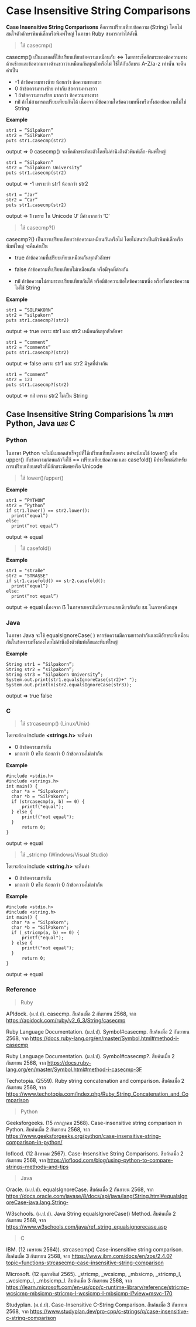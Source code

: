 # Case Insensitive String Comparisons
**Case Insensitive String Comparisons** คือการเปรียบเทียบข้อความ (String) โดยไม่สนใจตัวอักษรพิมพ์เล็กหรือพิมพ์ใหญ่ ในภาษา Ruby สามารถทำได้ดังนี้ 
> ใช้ casecmp()

casecmp() เป็นเมธอดที่ใช้เปรียบเทียบข้อความเหมือนกับ <=> โดยการเช็คอักขระของข้อความทางด้านซ้ายและข้อความทางด้านขวาว่าเหมือนกันทุกตัวหรือไม่ ใช้ได้กับอักขระ A-Z/a-z เท่านั้น จะคืนค่าเป็น 
- -1 ถ้าข้อความทางซ้าย น้อยกว่า ข้อความทางขวา 
- 0 ถ้าข้อความทางซ้าย เท่ากับ ข้อความทางขวา 
- 1 ถ้าข้อความทางซ้าย มากกว่า ข้อความทางขวา 
- nil ถ้าไม่สามารถเปรียบเทียบกันได้ เนื่องจากมีข้อความใดข้อความหนึ่งหรือทั้งสองข้อความไม่ใช่ String
  
**Example**
```
str1 = “Silpakorn”
str2 = “SilPaKorn”
puts str1.casecmp(str2)
```
output => 0 casecmp() จะเช็คอักขระทีละตัวโดยไม่คำนึงถึงตัวพิมพ์เล็ก-พิมพ์ใหญ่
```
str1 = “Silpakorn”
str2 = “Silpakorn University”
puts str1.casecmp(str2)
```
output => -1 เพราะว่า str1 น้อยกว่า str2
```
str1 = “Jar”
str2 = “Car”
puts str1.casecmp(str2) 
```
output => 1 เพราะ ใน Unicode ‘J’ มีค่ามากกว่า ‘C’ 

> ใช้ casecmp?()

casecmp?() เป็นการเปรียบเทียบว่าข้อความเหมือนกันหรือไม่ โดยไม่สนว่าเป็นตัวพิมพ์เล็กหรือพิมพ์ใหญ่ จะคืนค่าเป็น 

- true ถ้าข้อความที่เปรียบเทียบเหมือนกันทุกตัวอักษร 

- false ถ้าข้อความที่เปรียบเทียบไม่เหมือนกัน หรือมีจุดที่ต่างกัน 

- nil ถ้าข้อความไม่สามารถเปรียบเทียบกันได้ หรือมีข้อความข้อใดข้อความหนึ่ง หรือทั้งสองข้อความไม่ใช่ String
  
**Example**
```
str1 = “SILPAKORN”
str2 = “silpakorn”
puts str1.casecmp?(str2) 
```
output => true เพราะ str1 และ str2 เหมือนกันทุกตัวอักษร 
```
str1 = “comment”
str2 = “comments”
puts str1.casecmp?(str2) 
```
output => false เพราะ str1 และ str2 มีจุดที่ต่างกัน 
```
str1 = “comment”
str2 = 123
puts str1.casecmp?(str2) 
```
output => nil เพราะ str2 ไม่เป็น String 

## Case Insensitive String Comparisions ใน ภาษา Python, Java และ C 

### Python

ในภาษา Python จะไม่มีเมธอดสำเร็จรูปที่ใช้เปรียบเทียบโดยตรง แต่จะนิยมใช้ lower() หรือ upper() กับข้อความก่อนแล้วจึงใช้ == เปรียบเทียบข้อความ 
และ casefold() มีประโยชน์สำหรับการเปรียบเทียบสตริงที่มีอักขระพิเศษหรือ Unicode 

>ใช้ lower()/upper() 

**Example**
```
str1 = “PYTHON”
str2 = “Python”
if str1.lower() == str2.lower():
  print(“equal”)
else:
  print(“not equal”) 
```
output => equal 

>ใช้ casefold() 

**Example**
```
str1 = "straße"
str2 = "STRASSE"
if str1.casefold() == str2.casefold():
  print(“equal”)
else:
  print(“not equal”) 
```
output => equal เนื่องจาก ẞ ในภาษาเยอรมันมีความหมายเดียวกันกับ ss ในภาษาอังกฤษ 

### Java 

ในภาษา Java จะใช้ equalsIgnoreCase( ) หากข้อความมีความยาวเท่ากันและมีอักขระที่เหมือนกันในข้อความทั้งสองโดยไม่คำนึงถึงตัวพิมพ์เล็กและพิมพ์ใหญ่

**Example**
```
String str1 = “Silpakorn”;
String str2 = “silpakorn”;
String str3 = “Silpakorn University”;
System.out.print(str1.equalsIgnoreCase(str2)+" ");
System.out.println(str2.equalsIgnoreCase(str3)); 
```
output => true false 

### C 

> ใช้ strcasecmp() (Linux/Unix)

โดยจะต้อง include **<strings.h>** จะคืนค่า 
- 0 ถ้าข้อความเท่ากัน
- มากกว่า 0 หรือ น้อยกว่า 0  ถ้าข้อความไม่เท่ากัน

**Example**
```
#include <stdio.h>
#include <strings.h>
int main() {
  char *a = "Silpakorn";
  char *b = "SilPakorn";
  if (strcasecmp(a, b) == 0) {
      printf("equal");
  } else {
      printf("not equal");
  }
      return 0;
}
```
output => equal 

> ใช้ _stricmp (Windows/Visual Studio)

โดยจะต้อง include **<string.h>** จะคืนค่า 
- 0 ถ้าข้อความเท่ากัน
- มากกว่า 0 หรือ น้อยกว่า 0 ถ้าข้อความไม่เท่ากัน

**Example**
```
#include <stdio.h>
#include <string.h>
int main() {
  char *a = "Silpakorn";
  char *b = "SilPakorn";
  if (_stricmp(a, b) == 0) {
      printf("equal");
  } else {
      printf("not equal");
  }
      return 0;
}
```
output => equal

### Reference 

>Ruby
  
APIdock. (ม.ป.ป). casecmp. สืบค้นเมื่อ 2 กันยายน 2568, จาก https://apidock.com/ruby/v2_6_3/String/casecmp 

Ruby Language Documentation. (ม.ป.ป). Symbol#casecmp. สืบค้นเมื่อ 2 กันยายน 2568, จาก https://docs.ruby-lang.org/en/master/Symbol.html#method-i-casecmp 

Ruby Language Documentation. (ม.ป.ป). Symbol#casecmp?. สืบค้นเมื่อ 2 กันยายน 2568, จาก https://docs.ruby-lang.org/en/master/Symbol.html#method-i-casecmp-3F 

Techotopia. (2559). Ruby string concatenation and comparison. สืบค้นเมื่อ 2 กันยายน 2568, จาก https://www.techotopia.com/index.php/Ruby_String_Concatenation_and_Comparison

>Python
   
Geeksforgeeks. (15 กรกฎาคม 2568). Case-insensitive string comparison in Python. สืบค้นเมื่อ 2 กันยายน 2568, จาก https://www.geeksforgeeks.org/python/case-insensitive-string-comparison-in-python/ 

Ioflood. (12 สิงหาคม 2567). Case-Insensitive String Comparisons. สืบค้นเมื่อ 2 กันยายน 2568, จาก https://ioflood.com/blog/using-python-to-compare-strings-methods-and-tips 

>Java
  
Oracle. (ม.ป.ป). equalsIgnoreCase. สืบค้นเมื่อ 2 กันยายน 2568, จาก https://docs.oracle.com/javase/8/docs/api/java/lang/String.html#equalsIgnoreCase-java.lang.String- 

W3schools. (ม.ป.ป). Java String equalsIgnoreCase() Method. สืบค้นเมื่อ 2 กันยายน 2568, จาก https://www.w3schools.com/java/ref_string_equalsignorecase.asp 

>C
  
IBM. (12 เมษายน 2564)). strcasecmp() Case-insensitive string comparison. สืบค้นเมื่อ 3 กันยายน 2568, จาก https://www.ibm.com/docs/en/zos/2.4.0?topic=functions-strcasecmp-case-insensitive-string-comparison 

Microsoft. (12 กุมภาพันธ์ 2565). _stricmp, _wcsicmp, _mbsicmp, _stricmp_l, _wcsicmp_l, _mbsicmp_l. สืบค้นเมื่อ 3 กันยายน 2568, จาก https://learn.microsoft.com/en-us/cpp/c-runtime-library/reference/stricmp-wcsicmp-mbsicmp-stricmp-l-wcsicmp-l-mbsicmp-l?view=msvc-170 

Studyplan. (ม.ป.ป). Case-Insensitive C-String Comparison. สืบค้นเมื่อ 3 กันยายน 2568, จาก https://www.studyplan.dev/pro-cpp/c-strings/q/case-insensitive-c-string-comparison 
